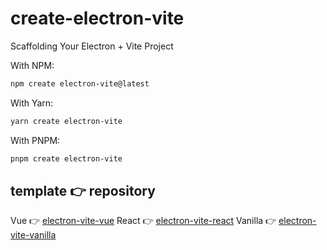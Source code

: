 # create-electron-vite
Scaffolding Your Electron + Vite Project


With NPM:

```sh
npm create electron-vite@latest
```

With Yarn:

```sh
yarn create electron-vite
```

With PNPM:

```sh
pnpm create electron-vite
```

## template 👉 repository

Vue 👉 [electron-vite-vue](https://github.com/caoxiemeihao/electron-vite-vue)
React 👉 [electron-vite-react](https://github.com/caoxiemeihao/electron-vite-react)
Vanilla 👉 [electron-vite-vanilla](https://github.com/caoxiemeihao/electron-vite-boilerplate)

